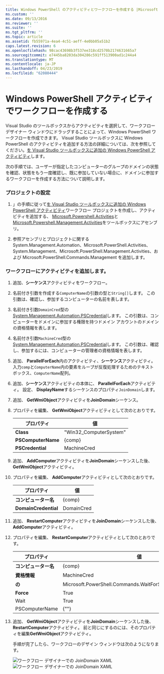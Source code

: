 ```yaml
---
title: Windows PowerShell のアクティビティとワークフローを作成する |Microsoft Docs
ms.custom: ''
ms.date: 09/13/2016
ms.reviewer: ''
ms.suite: ''
ms.tgt_pltfrm: ''
ms.topic: article
ms.assetid: fb55971a-4ea4-4c51-aeff-4e0bb05a51b2
caps.latest.revision: 6
ms.openlocfilehash: 98cac43698b3f537ee318cd2570b2174631665a7
ms.sourcegitcommit: e7445ba8203da304286c591ff513900ad1c244a4
ms.translationtype: MT
ms.contentlocale: ja-JP
ms.lasthandoff: 04/23/2019
ms.locfileid: "62080444"
---
```

# <a name="creating-a-workflow-with-windows-powershell-activities"></a>Windows PowerShell アクティビティでワークフローを作成する

Visual Studio のツールボックスからアクティビティを選択して、ワークフロー デザイナー ウィンドウにドラッグすることによって、Windows PowerShell ワークフローを作成できます。 Visual Studio ツールボックスに Windows PowerShell のアクティビティを追加する方法の詳細については、次を参照してください。[を Visual Studio ツールボックスに追加の Windows PowerShell アクティビティ](./adding-windows-powershell-activities-to-the-visual-studio-toolbox.md)します。

次の手順では、ユーザーが指定したコンピューターのグループのドメインの状態を確認、状態をもう一度確認し、既に参加していない場合に、ドメインに参加するワークフローを作成する方法について説明します。

### <a name="setting-up-the-project"></a>プロジェクトの設定

1. 」の手順に従って[を Visual Studio ツールボックスに追加の Windows PowerShell アクティビティ](./adding-windows-powershell-activities-to-the-visual-studio-toolbox.md)ワークフロー プロジェクトを作成し、アクティビティを追加する、 [Microsoft.Powershell.Activities](/dotnet/api/Microsoft.PowerShell.Activities)と[Microsoft.Powershell.Management.Activities](/dotnet/api/Microsoft.PowerShell.Management.Activities)をツールボックスにアセンブリ。

2. 参照アセンブリとプロジェクトに関する System.Management.Automation、Microsoft.PowerShell.Activities、System.Management、Microsoft.PowerShell.Management.Activities、および Microsoft.PowerShell.Commands.Management を追加します。

### <a name="adding-activities-to-the-workflow"></a>ワークフローにアクティビティを追加します。

1. 追加、**シーケンス**アクティビティをワークフロー。

2. 名前付き引数を作成する`ComputerName`の引数の型と`String[]`します。 この引数は、確認し、参加するコンピューターの名前を表します。

3. 名前付き引数`DomainCred`型の[System.Management.Automation.PSCredential](/dotnet/api/System.Management.Automation.PSCredential)します。 この引数は、コンピューターをドメインに参加する権限を持つドメイン アカウントのドメインの資格情報を表します。

4. 名前付き引数`MachineCred`型の[System.Management.Automation.PSCredential](/dotnet/api/System.Management.Automation.PSCredential)します。 この引数は、確認し、参加するには、コンピューターの管理者の資格情報を表します。

5. 追加、 **ParallelForEach**内のアクティビティ、**シーケンス**アクティビティ。 入力`comp`と`ComputerName`内の要素をループが反復処理するためのテキスト ボックス、`ComputerName`配列。

6. 追加、**シーケンス**アクティビティの本体に、 **ParallelForEach**アクティビティ。 設定、 **DisplayName**するシーケンスのプロパティ`JoinDomain`します。

7. 追加、 **GetWmiObject**アクティビティを**JoinDomain**シーケンス。

8. プロパティを編集、 **GetWmiObject**アクティビティとして次のとおりです。

   |プロパティ|値|
   |--------------|-----------|
   |**Class**|"Win32_ComputerSystem"|
   |**PSComputerName**|{comp}|
   |**PSCredential**|MachineCred|

9. 追加、 **AddComputer**アクティビティを**JoinDomain**シーケンスした後、 **GetWmiObject**アクティビティ。

10. プロパティを編集、 **AddComputer**アクティビティとして次のとおりです。

    |プロパティ|値|
    |--------------|-----------|
    |**コンピューター名**|{comp}|
    |**DomainCredential**|DomainCred|

11. 追加、 **RestartComputer**アクティビティを**JoinDomain**シーケンスした後、 **AddComputer**アクティビティ。

12. プロパティを編集、 **RestartComputer**アクティビティとして次のとおりです。

    |プロパティ|値|
    |--------------|-----------|
    |**コンピューター名**|{comp}|
    |**資格情報**|MachineCred|
    |**の**|Microsoft.PowerShell.Commands.WaitForServiceTypes.PowerShell|
    |**Force**|True|
    |Wait|True|
    |PSComputerName|{""}|

13. 追加、 **GetWmiObject**アクティビティを**JoinDomain**シーケンスした後、 **RestartComputer**アクティビティ。 前と同じにするのには、そのプロパティを編集**GetWmiObject**アクティビティ。

    手順が完了したら、ワークフローのデザイン ウィンドウは次のようになります。

    ![ワークフロー デザイナーでの JoinDomain XAML](../media/joindomainworkflow.png)
    ![ワークフロー デザイナーでの JoinDomain XAML](../media/joindomainworkflow.png "JoinDomainWorkflow")